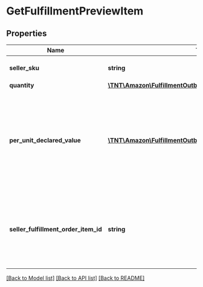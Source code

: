 # GetFulfillmentPreviewItem

## Properties
Name | Type | Description | Notes
------------ | ------------- | ------------- | -------------
**seller_sku** | **string** | The seller SKU of the item. | 
**quantity** | [**\TNT\Amazon\FulfillmentOutbound\V20200701\Model\Quantity**](Quantity.md) |  | 
**per_unit_declared_value** | [**\TNT\Amazon\FulfillmentOutbound\V20200701\Model\Money**](Money.md) | The monetary value assigned by the seller to this item. This is a required field if this order is an export order. | [optional] 
**seller_fulfillment_order_item_id** | **string** | A fulfillment order item identifier that the seller creates to track items in the fulfillment preview. | 

[[Back to Model list]](../README.md#documentation-for-models) [[Back to API list]](../README.md#documentation-for-api-endpoints) [[Back to README]](../README.md)


